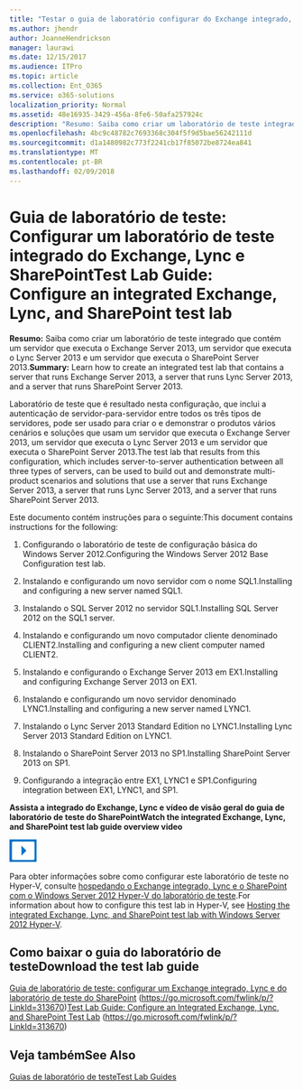 ```yaml
---
title: "Testar o guia de laboratório configurar do Exchange integrado, laboratório de teste do Lync e o SharePoint"
ms.author: jhendr
author: JoanneHendrickson
manager: laurawi
ms.date: 12/15/2017
ms.audience: ITPro
ms.topic: article
ms.collection: Ent_O365
ms.service: o365-solutions
localization_priority: Normal
ms.assetid: 48e16935-3429-456a-8fe6-50afa257924c
description: "Resumo: Saiba como criar um laboratório de teste integrado que contém um servidor que executa o Exchange Server 2013, um servidor que executa o Lync Server 2013 e um servidor que executa o SharePoint Server 2013."
ms.openlocfilehash: 4bc9c48782c7693368c304f5f9d5bae56242111d
ms.sourcegitcommit: d1a1480982c773f2241cb17f85072be8724ea841
ms.translationtype: MT
ms.contentlocale: pt-BR
ms.lasthandoff: 02/09/2018
---
```

# <a name="test-lab-guide-configure-an-integrated-exchange-lync-and-sharepoint-test-lab"></a><span data-ttu-id="b60dc-103">Guia de laboratório de teste: Configurar um laboratório de teste integrado do Exchange, Lync e SharePoint</span><span class="sxs-lookup"><span data-stu-id="b60dc-103">Test Lab Guide: Configure an integrated Exchange, Lync, and SharePoint test lab</span></span>

 <span data-ttu-id="b60dc-104">**Resumo:** Saiba como criar um laboratório de teste integrado que contém um servidor que executa o Exchange Server 2013, um servidor que executa o Lync Server 2013 e um servidor que executa o SharePoint Server 2013.</span><span class="sxs-lookup"><span data-stu-id="b60dc-104">**Summary:** Learn how to create an integrated test lab that contains a server that runs Exchange Server 2013, a server that runs Lync Server 2013, and a server that runs SharePoint Server 2013.</span></span>
  
<span data-ttu-id="b60dc-105">Laboratório de teste que é resultado nesta configuração, que inclui a autenticação de servidor-para-servidor entre todos os três tipos de servidores, pode ser usado para criar o e demonstrar o produtos vários cenários e soluções que usam um servidor que executa o Exchange Server 2013, um servidor que executa o Lync Server 2013 e um servidor que executa o SharePoint Server 2013.</span><span class="sxs-lookup"><span data-stu-id="b60dc-105">The test lab that results from this configuration, which includes server-to-server authentication between all three types of servers, can be used to build out and demonstrate multi-product scenarios and solutions that use a server that runs Exchange Server 2013, a server that runs Lync Server 2013, and a server that runs SharePoint Server 2013.</span></span>
  
<span data-ttu-id="b60dc-106">Este documento contém instruções para o seguinte:</span><span class="sxs-lookup"><span data-stu-id="b60dc-106">This document contains instructions for the following:</span></span>
  
1. <span data-ttu-id="b60dc-107">Configurando o laboratório de teste de configuração básica do Windows Server 2012.</span><span class="sxs-lookup"><span data-stu-id="b60dc-107">Configuring the Windows Server 2012 Base Configuration test lab.</span></span>
    
2. <span data-ttu-id="b60dc-108">Instalando e configurando um novo servidor com o nome SQL1.</span><span class="sxs-lookup"><span data-stu-id="b60dc-108">Installing and configuring a new server named SQL1.</span></span>
    
3. <span data-ttu-id="b60dc-109">Instalando o SQL Server 2012 no servidor SQL1.</span><span class="sxs-lookup"><span data-stu-id="b60dc-109">Installing SQL Server 2012 on the SQL1 server.</span></span>
    
4. <span data-ttu-id="b60dc-110">Instalando e configurando um novo computador cliente denominado CLIENT2.</span><span class="sxs-lookup"><span data-stu-id="b60dc-110">Installing and configuring a new client computer named CLIENT2.</span></span>
    
5. <span data-ttu-id="b60dc-111">Instalando e configurando o Exchange Server 2013 em EX1.</span><span class="sxs-lookup"><span data-stu-id="b60dc-111">Installing and configuring Exchange Server 2013 on EX1.</span></span>
    
6. <span data-ttu-id="b60dc-112">Instalando e configurando um novo servidor denominado LYNC1.</span><span class="sxs-lookup"><span data-stu-id="b60dc-112">Installing and configuring a new server named LYNC1.</span></span>
    
7. <span data-ttu-id="b60dc-113">Instalando o Lync Server 2013 Standard Edition no LYNC1.</span><span class="sxs-lookup"><span data-stu-id="b60dc-113">Installing Lync Server 2013 Standard Edition on LYNC1.</span></span>
    
8. <span data-ttu-id="b60dc-114">Instalando o SharePoint Server 2013 no SP1.</span><span class="sxs-lookup"><span data-stu-id="b60dc-114">Installing SharePoint Server 2013 on SP1.</span></span>
    
9. <span data-ttu-id="b60dc-115">Configurando a integração entre EX1, LYNC1 e SP1.</span><span class="sxs-lookup"><span data-stu-id="b60dc-115">Configuring integration between EX1, LYNC1, and SP1.</span></span>
    
<span data-ttu-id="b60dc-116">**Assista a integrado do Exchange, Lync e vídeo de visão geral do guia de laboratório de teste do SharePoint**</span><span class="sxs-lookup"><span data-stu-id="b60dc-116">**Watch the integrated Exchange, Lync, and SharePoint test lab guide overview video**</span></span>

![Ícone de vídeo (botão reproduzir)](images/mod_icon_video_M.png)
  
<span data-ttu-id="b60dc-118">Para obter informações sobre como configurar este laboratório de teste no Hyper-V, consulte [hospedando o Exchange integrado, Lync e o SharePoint com o Windows Server 2012 Hyper-V do laboratório de teste](https://social.technet.microsoft.com/wiki/contents/articles/18483.hosting-the-integrated-exchange-lync-and-sharepoint-test-lab-with-windows-server-2012-hyper-v.aspx).</span><span class="sxs-lookup"><span data-stu-id="b60dc-118">For information about how to configure this test lab in Hyper-V, see [Hosting the integrated Exchange, Lync, and SharePoint test lab with Windows Server 2012 Hyper-V](https://social.technet.microsoft.com/wiki/contents/articles/18483.hosting-the-integrated-exchange-lync-and-sharepoint-test-lab-with-windows-server-2012-hyper-v.aspx).</span></span>
  
## <a name="download-the-test-lab-guide"></a><span data-ttu-id="b60dc-119">Como baixar o guia do laboratório de teste</span><span class="sxs-lookup"><span data-stu-id="b60dc-119">Download the test lab guide</span></span>

<span data-ttu-id="b60dc-120">[Guia de laboratório de teste: configurar um Exchange integrado, Lync e do laboratório de teste do SharePoint](https://go.microsoft.com/fwlink/p/?LinkId=313670) (https://go.microsoft.com/fwlink/p/?LinkId=313670)</span><span class="sxs-lookup"><span data-stu-id="b60dc-120">[Test Lab Guide: Configure an Integrated Exchange, Lync, and SharePoint Test Lab](https://go.microsoft.com/fwlink/p/?LinkId=313670) (https://go.microsoft.com/fwlink/p/?LinkId=313670)</span></span>
  
## <a name="see-also"></a><span data-ttu-id="b60dc-121">Veja também</span><span class="sxs-lookup"><span data-stu-id="b60dc-121">See Also</span></span>

[<span data-ttu-id="b60dc-122">Guias de laboratório de teste</span><span class="sxs-lookup"><span data-stu-id="b60dc-122">Test Lab Guides</span></span>](https://go.microsoft.com/fwlink/p/?LinkId=202817)




